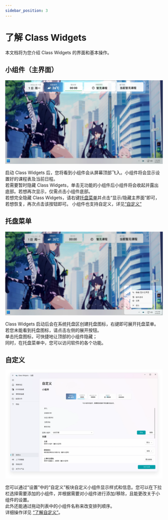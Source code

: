 ```yaml
---
sidebar_position: 3
---
```

# 了解 Class Widgets

本文档将为您介绍 Class Widgets 的界面和基本操作。  
## 小组件（主界面）  

![widget.png](./widget.png)

启动 Class Widgets 后，您将看到小组件会从屏幕顶部飞入。小组件将会显示设置好的课程表及当前日程。  
若需要暂时隐藏 Class Widgets，单击无功能的小组件后小组件将会收起并露出底部。若想再次显示，仅需点击小组件底部。  
若想完全隐藏 Class Widgets，请右键[托盘菜单](#托盘菜单)并点击“显示/隐藏主界面”即可，若想恢复，再次点击该按钮即可。
小组件也支持自定义，详见[“自定义”](#自定义)
## 托盘菜单  

![tray.png](./tray.png)

Class Widgets 启动后会在系统托盘区创建托盘图标，右键即可展开托盘菜单。若您未能看到托盘图标，请点击左侧的展开按钮。  
单击托盘图标，可快捷地让顶部的小组件隐藏；  
同时，在托盘菜单中，您可以访问软件的各个功能。  
## 自定义  

![Image 10.png](./Image_10.png)

您可以通过“设置”中的“自定义”板块自定义小组件显示样式和信息。您可以在下拉栏选择需要添加的小组件，并根据需要对小组件进行添加/移除，且能更改关于小组件的设置。  
此外还能通过拖动列表中的小组件名称来改变排列顺序。  
详细操作详见 [“了解自定义”](https://www.yuque.com/rinlit/class-widgets_help/qyly70ht1ogge1pi)。